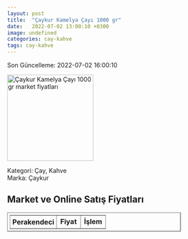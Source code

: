 ```yaml
---
layout: post
title:  "Çaykur Kamelya Çayı 1000 gr"
date:   2022-07-02 13:00:10 +0300
image: undefined
categories: cay-kahve
tags: cay-kahve
---
```


Son Güncelleme: 2022-07-02 16:00:10

<img src="undefined" width="200" alt="Çaykur Kamelya Çayı 1000 gr market fiyatları" />

Kategori: Çay, Kahve
<br />
Marka: Çaykur

<h2>Market ve Online Satış Fiyatları</h2>

<table border="1" style="padding: 5px;width:80%;">
  <tr>
    <td style="padding: 5px;"><strong>Perakendeci</strong></td>
    <td><strong>Fiyat</strong></td>
    <td><strong>İşlem</strong></td>
  </tr>
  
</table>
